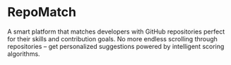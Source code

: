# RepoMatch
A smart platform that matches developers with GitHub repositories perfect for their skills and contribution goals. No more endless scrolling through repositories – get personalized suggestions powered by intelligent scoring algorithms.
